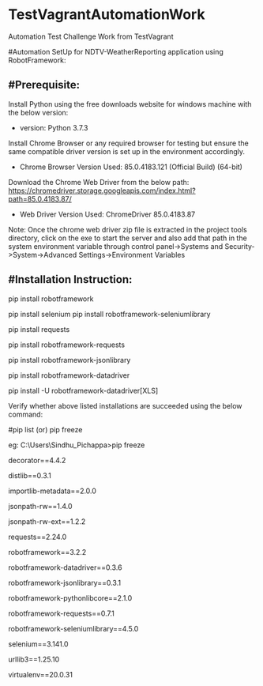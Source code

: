 # TestVagrantAutomationWork
 Automation Test Challenge Work from TestVagrant
 
#Automation SetUp for NDTV-WeatherReporting application using RobotFramework:

#Prerequisite:
-------------
Install Python using the free downloads website for windows machine with the below version:
-   version: Python 3.7.3


Install Chrome Browser or any required browser for testing but ensure the same compatible driver version is set up in the environment accordingly.
-   Chrome Browser Version Used: 85.0.4183.121 (Official Build) (64-bit)

Download the Chrome Web Driver from the below path:
https://chromedriver.storage.googleapis.com/index.html?path=85.0.4183.87/
-   Web Driver Version Used: ChromeDriver 85.0.4183.87

Note: Once the chrome web driver zip file is extracted in the project tools directory, click on the exe to start the server and also add that path in the
system environment variable through control panel->Systems and Security->System->Advanced Settings->Environment Variables


#Installation Instruction:
-------------------------
pip install robotframework

pip install selenium
pip install robotframework-seleniumlibrary

pip install requests

pip install robotframework-requests

pip install robotframework-jsonlibrary

pip install robotframework-datadriver

pip install -U robotframework-datadriver[XLS]

Verify whether above listed installations are succeeded using the below command:

#pip list (or) pip freeze

eg:
C:\Users\Sindhu_Pichappa>pip freeze

decorator==4.4.2

distlib==0.3.1

importlib-metadata==2.0.0

jsonpath-rw==1.4.0

jsonpath-rw-ext==1.2.2

requests==2.24.0

robotframework==3.2.2

robotframework-datadriver==0.3.6

robotframework-jsonlibrary==0.3.1

robotframework-pythonlibcore==2.1.0

robotframework-requests==0.7.1

robotframework-seleniumlibrary==4.5.0

selenium==3.141.0

urllib3==1.25.10

virtualenv==20.0.31
